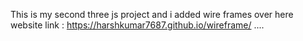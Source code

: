 This is my second three js project and i added wire frames over here
website link : https://harshkumar7687.github.io/wireframe/
....
